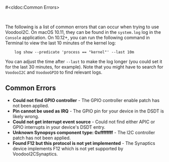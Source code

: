 #<cldoc:Common Errors>

&#8291;

The following is a list of common errors that can occur when trying to use VoodooI2C. On macOS 10.11, they can be found in the `system.log` log in the `Console` application. On 10.12+, you can run the following command in Terminal to view the last 10 minutes of the kernel log:

```
	log show --predicate 'process == "kernel"' --last 10m
```

You can adjust the time after `--last` to make the log longer (you could set it for the last 30 minutes, for example). Note that you might have to search for `VoodooI2C` and `VoodooGPIO` to find relevant logs.

## Common Errors

 - **Could not find GPIO controller** - The GPIO controller enable patch has not been applied.
 - **Pin cannot be used as IRQ** - The GPIO pin for your device in the DSDT is likely wrong.
 - **Could not get interrupt event source** - Could not find either APIC or GPIO interrupts in your device's DSDT entry.
 - **Unknown Synopsys component type: 0xffffffff** - The I2C controller patch has not been applied.
 - **Found F12 but this protocol is not yet implemented** - The Synaptics device implements F12 which is not yet supported by VoodooI2CSynaptics.
